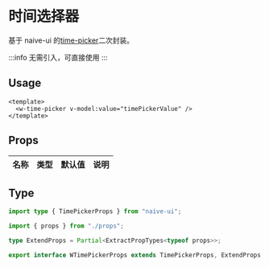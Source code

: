 # 时间选择器

基于 naive-ui 的[time-picker](https://www.naiveui.com/zh-CN/os-theme/components/time-picker)二次封装。

:::info
无需引入，可直接使用
:::

## Usage

```vue
<template>
  <w-time-picker v-model:value="timePickerValue" />
</template>
```

## Props

| 名称 | 类型 | 默认值 | 说明 |
| ---- | ---- | ------ | ---- |

## Type

```ts
import type { TimePickerProps } from "naive-ui";

import { props } from "./props";

type ExtendProps = Partial<ExtractPropTypes<typeof props>>;

export interface WTimePickerProps extends TimePickerProps, ExtendProps {}
```
